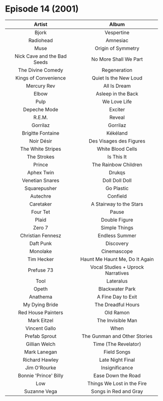 # Episode 14 (2001)

| Artist | Album |
| :---: | :---: |
| Bjork | Vespertine |
| Radiohead | Amnesiac |
| Muse | Origin of Symmetry  |
| Nick Cave and the Bad Seeds | No More Shall We Part |
| The Divine Comedy | Regeneration |
| Kings of Convenience | Quiet Is the New Loud |
| Mercury Rev | All Is Dream |
| Elbow | Asleep in the Back |
| Pulp | We Love Life |
| Depeche Mode | Exciter |
| R.E.M. | Reveal |
| Gorrilaz | Gorrilaz |
| Brigitte Fontaine | Kékéland |
| Noir Désir | Des Visages des Figures |
| The White Stripes | White Blood Cells |
| The Strokes | Is This It |
| Prince | The Rainbow Children |
| Aphex Twin | Drukqs |
| Venetian Snares | Doll Doll Doll |
| Squarepusher | Go Plastic |
| Autechre | Confield |
| Caretaker | A Stairway to the Stars |
| Four Tet | Pause |
| Plaid | Double Figure |
| Zero 7 | Simple Things |
| Christian Fennesz | Endless Summer |
| Daft Punk | Discovery |
| Monolake | Cinemascope |
| Tim Hecker | Haunt Me Haunt Me, Do It Again |
| Prefuse 73 | Vocal Studies + Uprock Narratives |
| Tool | Lateralus |
| Opeth | Blackwater Park |
| Anathema | A Fine Day to Exit |
| My Dying Bride | The Dreadful Hours |
| Red House Painters | Old Ramon |
| Mark Eitzel | The Invisible Man |
| Vincent Gallo | When |
| Prefab Sprout | The Gunman and Other Stories |
| Gillian Welch | Time (The Revelator) |
| Mark Lanegan | Field Songs |
| Richard Hawley | Late Night Final |
| Jim O'Rourke | Insignificance  |
| Bonnie 'Prince' Billy | Ease Down the Road |
| Low | Things We Lost in the Fire |
| Suzanne Vega | Songs in Red and Gray |